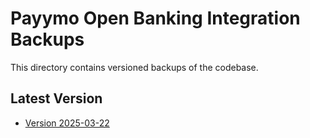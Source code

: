 # Payymo Open Banking Integration Backups

This directory contains versioned backups of the codebase.

## Latest Version

- [Version 2025-03-22](version_2025-03-22/version_info.md)